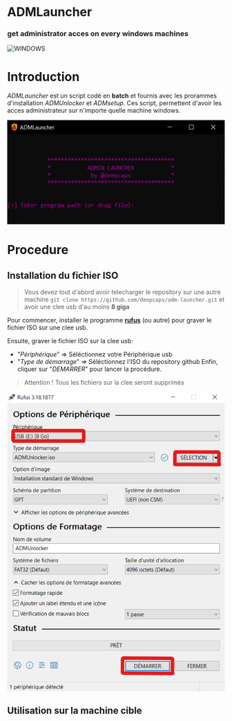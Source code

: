 ADMLauncher
==========

### get administrator acces on every windows machines
![WINDOWS](https://img.shields.io/badge/Windows-0078D6?style=flat&logo=windows&logoColor=white)


# Introduction
_ADMLauncher_ est un script codé en **batch** et fournis avec les prorammes d'installation _ADMUnlocker_ et _ADMsetup_. Ces script, permettent d'avoir les acces administrateur sur n'importe quelle machine windows.

![launcher-menu](./images/launcher-menu.png)


# Procedure

## Installation du fichier ISO
> Vous devez tout d'abord avoir telecharger le repository sur une autre machine `git clone https://github.com/deepcaps/adm-launcher.git` et avoir une clee usb d'au moins **8 giga**

Pour commencer, installer le programme [**rufus**](https://rufus.ie/) (ou autre) pour graver le fichier ISO sur une clee usb.

Ensuite, graver le fichier ISO sur la clee usb:
- "_Périphérique_" => Séléctionnez votre Périphérique usb
- "_Type de démarrage_" => Séléctionnez l'ISO du repository github
Enfin, cliquer sur "_DEMARRER_" pour lancer la procédure.

> Attention ! Tous les fichiers sur la clee seront supprimés

![rufus](./images/rufus.png)


## Utilisation sur la machine cible